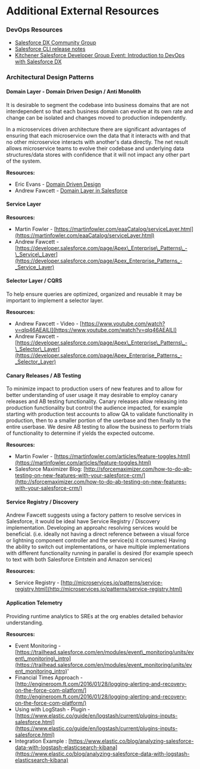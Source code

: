 # Additional External Resources

### DevOps Resources

* [Salesforce DX Community Group](https://success.salesforce.com/_ui/core/chatter/groups/GroupProfilePage?g=0F93A000000HTp1)
* [Salesforce CLI release notes](https://developer.salesforce.com/media/salesforce-cli/releasenotes.html)
* [Kitchener Salesforce Developer Group Event: Introduction to DevOps with Salesforce DX](https://youtu.be/jt_AB3g6mb4)

### Architectural Design Patterns

#### Domain Layer - Domain Driven Design  / Anti Monolith

It is desirable to segment the codebase into business domains that are not interdependent so that each business domain can evolve at its own rate and change can be isolated and changes moved to production independently.

In a microservices driven architecture there are significant advantages of ensuring that each microservice own the data that it interacts with and that no other microservice interacts with another's data directly. The net result allows microservice teams to evolve their codebase and underlying data structures/data stores with confidence that it will not impact any other part of the system.

**Resources:**

* Eric Evans - [Domain Driven Design](http://dddcommunity.org/book/evans_2003/)
* Andrew Fawcett - [Domain Layer in Salesforce](https://developer.salesforce.com/page/Apex_Enterprise_Patterns_-_Domain_Layer)

#### Service Layer

**Resources:**

* Martin Fowler - [https://martinfowler.com/eaaCatalog/serviceLayer.html](https://martinfowler.com/eaaCatalog/serviceLayer.html)
* Andrew Fawcett - [https://developer.salesforce.com/page/Apex\_Enterprise\_Patterns\_-\_Service\_Layer](https://developer.salesforce.com/page/Apex_Enterprise_Patterns_-_Service_Layer)

#### Selector Layer / CQRS

To help ensure queries are optimized, organized and reusable it may be important to implement a selector layer.

**Resources:**

* Andrew Fawcett - Video - [https://www.youtube.com/watch?v=qlq46AEAlLI](https://www.youtube.com/watch?v=qlq46AEAlLI)
* Andrew Fawcett - [https://developer.salesforce.com/page/Apex\_Enterprise\_Patterns\_-\_Selector\_Layer](https://developer.salesforce.com/page/Apex_Enterprise_Patterns_-_Selector_Layer)

#### Canary Releases / AB Testing

To minimize impact to production users of new features and to allow for better understanding of user usage it may desirable to employ canary releases and AB testing functionality. Canary releases allow releasing into production functionality but control the audience impacted, for example starting with production test accounts to allow QA to validate functionality in production, then to a smaller portion of the userbase and then finally to the entire userbase. We desire AB testing to allow the business to perform trials of functionality to determine if yields the expected outcome.

**Resources:**

* Martin Fowler - [https://martinfowler.com/articles/feature-toggles.html](https://martinfowler.com/articles/feature-toggles.html)
* Salesforce Maximizer Blog: [http://sforcemaximizer.com/how-to-do-ab-testing-on-new-features-with-your-salesforce-crm/](http://sforcemaximizer.com/how-to-do-ab-testing-on-new-features-with-your-salesforce-crm/)

#### Service Registry / Discovery

Andrew Fawcett suggests using a factory pattern to resolve services in Salesforce, it would be ideal have Service Registry / Discovery implementation. Developing an approahc resolving services would be beneficial. \(i.e. ideally not having a direct reference between a visual force or lightning component controller and the service\(s\) it consumes\) Having the ability to switch out implementations, or have multiple implementations with different functionality running in parallel is desired \(for example speech to text with both Salesforce Eintstein and Amazon services\)

**Resources:**

* Service Registry - [http://microservices.io/patterns/service-registry.html](http://microservices.io/patterns/service-registry.html)

#### Application Telemetry

Providing runtime analytics to SREs at the org enables detailed behavior understanding.

**Resources:**

* Event Monitoring - [https://trailhead.salesforce.com/en/modules/event\_monitoring/units/event\_monitoring\_intro](https://trailhead.salesforce.com/en/modules/event_monitoring/units/event_monitoring_intro)'
* Financial Times Approach -   [http://engineroom.ft.com/2016/01/28/logging-alerting-and-recovery-on-the-force-com-platform/](http://engineroom.ft.com/2016/01/28/logging-alerting-and-recovery-on-the-force-com-platform/)
* Using with LogStash - Plugin - [https://www.elastic.co/guide/en/logstash/current/plugins-inputs-salesforce.html](https://www.elastic.co/guide/en/logstash/current/plugins-inputs-salesforce.html)
* Integration Example : [https://www.elastic.co/blog/analyzing-salesforce-data-with-logstash-elasticsearch-kibana](https://www.elastic.co/blog/analyzing-salesforce-data-with-logstash-elasticsearch-kibana)

